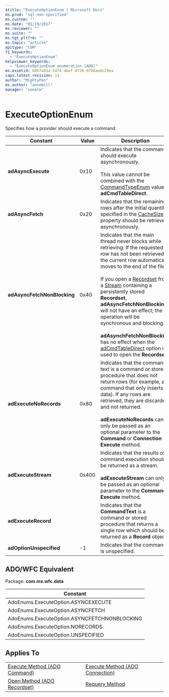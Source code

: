 ```yaml
---
$title: "ExecuteOptionEnum | Microsoft Docs"
ms.prod: "sql-non-specified"
ms.custom: ""
ms.date: "01/19/2017"
ms.reviewer: ""
ms.suite: ""
ms.tgt_pltfrm: ""
ms.topic: "article"
apitype: "COM"
f1_keywords: 
  - "ExecuteOptionEnum"
helpviewer_keywords: 
  - "ExecuteOptionEnum enumeration [ADO]"
ms.assetid: 68bfa83a-5df4-4bef-8736-0f88ae8c29ea
caps.latest.revision: 11
author: "MightyPen"
ms.author: "annemill"
manager: "sonalm"
---
```

# ExecuteOptionEnum
Specifies how a provider should execute a command.  
  
|Constant|Value|Description|  
|--------------|-----------|-----------------|  
|**adAsyncExecute**|0x10|Indicates that the command should execute asynchronously.<br /><br /> This value cannot be combined with the [CommandTypeEnum](../../../ado/reference/ado-api/commandtypeenum.md) value **adCmdTableDirect**.|  
|**adAsyncFetch**|0x20|Indicates that the remaining rows after the initial quantity specified in the [CacheSize](../../../ado/reference/ado-api/cachesize-property-ado.md) property should be retrieved asynchronously.|  
|**adAsyncFetchNonBlocking**|0x40|Indicates that the main thread never blocks while retrieving. If the requested row has not been retrieved, the current row automatically moves to the end of the file.<br /><br /> If you open a [Recordset](../../../ado/reference/ado-api/recordset-object-ado.md) from a [Stream](../../../ado/reference/ado-api/stream-object-ado.md) containing a persistently stored **Recordset**, **adAsyncFetchNonBlocking** will not have an effect; the operation will be synchronous and blocking.<br /><br /> **adAsynchFetchNonBlocking** has no effect when the [adCmdTableDirect](../../../ado/reference/ado-api/commandtypeenum.md) option is used to open the **Recordset**.|  
|**adExecuteNoRecords**|0x80|Indicates that the command text is a command or stored procedure that does not return rows (for example, a command that only inserts data). If any rows are retrieved, they are discarded and not returned.<br /><br /> **adExecuteNoRecords** can only be passed as an optional parameter to the **Command** or **Connection Execute** method.|  
|**adExecuteStream**|0x400|Indicates that the results of a command execution should be returned as a stream.<br /><br /> **adExecuteStream** can only be passed as an optional parameter to the **Command Execute** method.|  
|**adExecuteRecord**||Indicates that the **CommandText** is a command or stored procedure that returns a single row which should be returned as a **Record** object.|  
|**adOptionUnspecified**|-1|Indicates that the command is unspecified.|  
  
## ADO/WFC Equivalent  
 Package: **com.ms.wfc.data**  
  
|Constant|  
|--------------|  
|AdoEnums.ExecuteOption.ASYNCEXECUTE|  
|AdoEnums.ExecuteOption.ASYNCFETCH|  
|AdoEnums.ExecuteOption.ASYNCFETCHNONBLOCKING|  
|AdoEnums.ExecuteOption.NORECORDS|  
|AdoEnums.ExecuteOption.UNSPECIFIED|  
  
## Applies To  
  
|||  
|-|-|  
|[Execute Method (ADO Command)](../../../ado/reference/ado-api/execute-method-ado-command.md)|[Execute Method (ADO Connection)](../../../ado/reference/ado-api/execute-method-ado-connection.md)|  
|[Open Method (ADO Recordset)](../../../ado/reference/ado-api/open-method-ado-recordset.md)|[Requery Method](../../../ado/reference/ado-api/requery-method.md)|